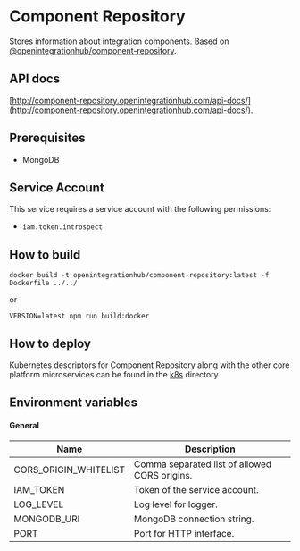 # Component Repository
Stores information about integration components. Based on [@openintegrationhub/component-repository](../../lib/component-repository).

## API docs
[http://component-repository.openintegrationhub.com/api-docs/](http://component-repository.openintegrationhub.com/api-docs/).

## Prerequisites
- MongoDB

## Service Account
This service requires a service account with the following permissions:
- `iam.token.introspect`

## How to build
```
docker build -t openintegrationhub/component-repository:latest -f Dockerfile ../../
```
or
```
VERSION=latest npm run build:docker
```

## How to deploy
Kubernetes descriptors for Component Repository along with the other core platform microservices can be found in the [k8s](./k8s) directory.

## Environment variables

#### General
| Name | Description |
| --- | --- |
| CORS_ORIGIN_WHITELIST | Comma separated list of allowed CORS origins. |
| IAM_TOKEN | Token of the service account. |
| LOG_LEVEL | Log level for logger. |
| MONGODB_URI | MongoDB connection string. |
| PORT | Port for HTTP interface. |
